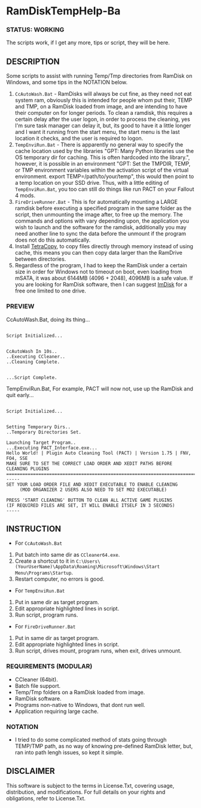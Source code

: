 # RamDiskTempHelp-Ba

### STATUS: WORKING
The scripts work, if I get any more, tips or script, they will be here.

## DESCRIPTION
Some scripts to assist with running Temp/Tmp directories from RamDisk on Windows, and some tips in the NOTATION below. 
1. `CcAutoWash.Bat` - RamDisks will always be cut fine, as they need not eat system ram, obviously this is intended for people whom put their, TEMP and TMP, on a RamDisk loaded from image, and are intending to have their computer on for longer periods. To clean a ramdisk, this requires a certain delay after the user logon, in order to process the cleaning, yes I'm sure task manager can delay it, but, its good to have it a little longer and I want it running from the start menu, the start menu is the last location it checks, and the user is required to logon.
2. `TempEnviRun.Bat` - There is apparently no general way to specify the cache location used by the libraries "GPT: Many Python libraries use the OS temporary dir for caching. This is often hardcoded into the library.", however, it is possible in an environment "GPT:  Set the TMPDIR, TEMP, or TMP environment variables within the activation script of the virtual environment. export TEMP=/path/to/your/temp", this would then point to a temp location on your SSD drive. Thus, with a little editing of `TempEnviRun.Bat`, you too can still do things like run PACT on your Fallout 4 mods.
3. `FireDriveRunner.Bat` - This is for automatically mounting a LARGE ramdisk before executing a specified program in the same folder as the script, then unmounting the image after, to free up the memory. The commands and options with vary depending upon, the application you wish to launch and the software for the ramdisk, additionally you may need another line to sync the data before the unmount if the program does not do this automatically.   
4. Install [TetraCopy](https://www.codesector.com/teracopy), to copy files directly through memory instead of using cache, this means you can then copy data larger than the RamDrive between directories.
5. Regardless of the program, I had to keep the RamDisk under a certain size in order for Windows not to timeout on boot, even loading from mSATA, it was about 6144MB (4096 + 2048), 4096MB is a safe value. If you are looking for RamDisk software, then I can suggest [ImDisk](https://github.com/LTRData/ImDisk) for a free one limited to one drive.

### PREVIEW
CcAutoWash.Bat, doing its thing...
```

Script Initialized...


CcAutoWash In 10s..
..Executing CCleaner..
..Cleaning Complete.


...Script Complete.

```
TempEnviRun.Bat, For example, PACT will now not, use up the RamDisk and quit early...
```

Script Initialized...


Setting Temporary Dirs..
..Temporary Directories Set.

Launching Target Program..
...Executing PACT_Interface.exe...
Hello World! | Plugin Auto Cleaning Tool (PACT) | Version 1.75 | FNV, FO4, SSE
MAKE SURE TO SET THE CORRECT LOAD ORDER AND XEDIT PATHS BEFORE CLEANING PLUGINS
===============================================================================
-----
SET YOUR LOAD ORDER FILE AND XEDIT EXECUTABLE TO ENABLE CLEANING
     (MOD ORGANIZER 2 USERS ALSO NEED TO SET MO2 EXECUTABLE)

PRESS 'START CLEANING' BUTTON TO CLEAN ALL ACTIVE GAME PLUGINS
(IF REQUIRED FILES ARE SET, IT WILL ENABLE ITSELF IN 3 SECONDS)
-----
```

## INSTRUCTION
- For `CcAutoWash.Bat`
1. Put batch into same dir as `CCleaner64.exe`.
2. Create a shortcut to it in `C:\Users\(YourUserName)\AppData\Roaming\Microsoft\Windows\Start Menu\Programs\Startup`.
3. Restart computer, no errors is good.
- For `TempEnviRun.Bat`
1. Put in same dir as target program.
2. Edit appropriate highlighted lines in script.
3. Run script, program runs.
- For `FireDriveRunner.Bat`
1. Put in same dir as target program.
2. Edit appropriate highlighted lines in script.
3. Run script, drives mount, program runs, when exit, drives unmount.

### REQUIREMENTS (MODULAR)
- CCleaner (64bit).
- Batch file support.
- Temp/Tmp folders on a RamDisk loaded from image.
- RamDisk software.
- Programs non-native to Windows, that dont run well.
- Application requiring large cache.

### NOTATION
- I tried to do some complicated method of stats going through TEMP/TMP path, as no way of knowing pre-defined RamDisk letter, but, ran into path lengh issues, so kept it simple.
 
## DISCLAIMER
This software is subject to the terms in License.Txt, covering usage, distribution, and modifications. For full details on your rights and obligations, refer to License.Txt.
